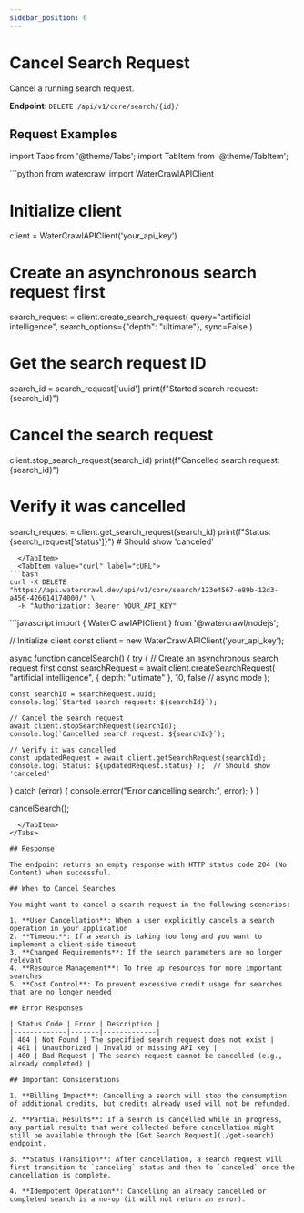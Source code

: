 ```yaml
---
sidebar_position: 6
---
```


# Cancel Search Request

Cancel a running search request.

**Endpoint**: `DELETE /api/v1/core/search/{id}/`

## Request Examples

import Tabs from '@theme/Tabs';
import TabItem from '@theme/TabItem';

<Tabs groupId="client-examples">
  <TabItem value="python" label="Python" default>
```python
from watercrawl import WaterCrawlAPIClient

# Initialize client
client = WaterCrawlAPIClient('your_api_key')

# Create an asynchronous search request first
search_request = client.create_search_request(
    query="artificial intelligence",
    search_options={"depth": "ultimate"},
    sync=False
)

# Get the search request ID
search_id = search_request['uuid']
print(f"Started search request: {search_id}")

# Cancel the search request
client.stop_search_request(search_id)
print(f"Cancelled search request: {search_id}")

# Verify it was cancelled
search_request = client.get_search_request(search_id)
print(f"Status: {search_request['status']}")  # Should show 'canceled'
```
  </TabItem>
  <TabItem value="curl" label="cURL">
```bash
curl -X DELETE "https://api.watercrawl.dev/api/v1/core/search/123e4567-e89b-12d3-a456-426614174000/" \
  -H "Authorization: Bearer YOUR_API_KEY"
```
  </TabItem>
  <TabItem value="node" label="Node.js">
```javascript
import { WaterCrawlAPIClient } from '@watercrawl/nodejs';

// Initialize client
const client = new WaterCrawlAPIClient('your_api_key');

async function cancelSearch() {
  try {
    // Create an asynchronous search request first
    const searchRequest = await client.createSearchRequest(
      "artificial intelligence",
      { depth: "ultimate" },
      10,
      false  // async mode
    );
    
    const searchId = searchRequest.uuid;
    console.log(`Started search request: ${searchId}`);
    
    // Cancel the search request
    await client.stopSearchRequest(searchId);
    console.log(`Cancelled search request: ${searchId}`);
    
    // Verify it was cancelled
    const updatedRequest = await client.getSearchRequest(searchId);
    console.log(`Status: ${updatedRequest.status}`);  // Should show 'canceled'
  } catch (error) {
    console.error("Error cancelling search:", error);
  }
}

cancelSearch();
```
  </TabItem>
</Tabs>

## Response

The endpoint returns an empty response with HTTP status code 204 (No Content) when successful.

## When to Cancel Searches

You might want to cancel a search request in the following scenarios:

1. **User Cancellation**: When a user explicitly cancels a search operation in your application
2. **Timeout**: If a search is taking too long and you want to implement a client-side timeout
3. **Changed Requirements**: If the search parameters are no longer relevant
4. **Resource Management**: To free up resources for more important searches
5. **Cost Control**: To prevent excessive credit usage for searches that are no longer needed

## Error Responses

| Status Code | Error | Description |
|-------------|-------|-------------|
| 404 | Not Found | The specified search request does not exist |
| 401 | Unauthorized | Invalid or missing API key |
| 400 | Bad Request | The search request cannot be cancelled (e.g., already completed) |

## Important Considerations

1. **Billing Impact**: Cancelling a search will stop the consumption of additional credits, but credits already used will not be refunded.

2. **Partial Results**: If a search is cancelled while in progress, any partial results that were collected before cancellation might still be available through the [Get Search Request](./get-search) endpoint.

3. **Status Transition**: After cancellation, a search request will first transition to `canceling` status and then to `canceled` once the cancellation is complete.

4. **Idempotent Operation**: Cancelling an already cancelled or completed search is a no-op (it will not return an error).
